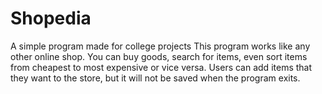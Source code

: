 # Shopedia
A simple program made for college projects
This program works like any other online shop. You can buy goods, search for items, even sort items from cheapest to most expensive or vice versa.
Users can add items that they want to the store, but it will not be saved when the program exits.
